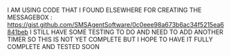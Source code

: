 I AM USING CODE THAT I FOUND ELSEWHERE FOR CREATING THE MESSAGEBOX : https://gist.github.com/SMSAgentSoftware/0c0eee98a673b6ac34f5215ea6841beb 
I STILL HAVE SOME TESTING TO DO AND NEED TO ADD ANOTHER TIMER SO THIS IS NOT YET COMPLETE BUT I HOPE TO HAVE IT FULLY COMPLETE AND TESTED SOON
